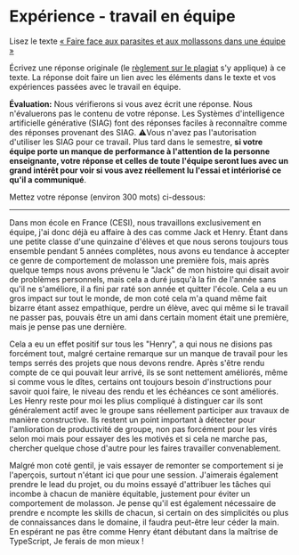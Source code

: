 # Expérience - travail en équipe

Lisez le texte [« Faire face aux parasites et aux mollassons dans une équipe »](https://etsmtl365-my.sharepoint.com/:w:/g/personal/christopher_fuhrman_etsmtl_ca/EcmQ4mhrCt5Ml9FUOiAPMmQBqtH3Z65GXrMLngDaeRCP8g?e=8JXrlf)

Écrivez une réponse originale (le [règlement sur le plagiat](https://www.etsmtl.ca/Etudes/citer-pas-plagier) s'y applique) à ce texte.
La réponse doit faire un lien avec les éléments dans le texte et vos expériences passées avec le travail en équipe.

**Évaluation:** Nous vérifierons si vous avez écrit une réponse.
Nous n'évaluerons pas le contenu de votre réponse.
Les Systèmes d'intelligence artificielle générative (SIAG) font des réponses faciles à reconnaître comme des réponses provenant des SIAG. 
⚠️Vous n'avez pas l'autorisation d'utiliser les SIAG pour ce travail. 
Plus tard dans le semestre, **si votre équipe porte un manque de performance à l'attention de la personne enseignante, votre réponse et celles de toute l'équipe seront lues avec un grand intérêt pour voir si vous avez réellement lu l'essai et intériorisé ce qu'il a communiqué**.

Mettez votre réponse (environ 300 mots) ci-dessous:

---

Dans mon école en France (CESI), nous travaillons exclusivement en équipe, j'ai donc déjà eu affaire à des cas comme Jack et Henry.
Étant dans une petite classe d'une quinzaine d'élèves et que nous serons toujours tous ensemble pendant 5 années complètes, nous avons eu tendance à accepter ce genre de comportement de molasson une première fois, mais après quelque temps nous avons prévenu le "Jack" de mon histoire qui disait avoir de problèmes personnels, mais cela a duré jusqu'à la fin de l'année sans qu'il ne s'améliore, il a fini par raté son année et quitter l'école.
Cela a eu un gros impact sur tout le monde, de mon coté cela m'a quand même fait bizarre étant assez empathique, perdre un élève, avec qui même si le travail ne passer pas, pouvais être un ami dans certain moment était une première, mais je pense pas une dernière.

Cela a eu un effet positif sur tous les "Henry", a qui nous ne disions pas forcément tout, malgré certaine remarque sur un manque de travail pour les temps serrés des projets que nous devons rendre.
Après s'être rendu compte de ce qui pouvait leur arrivé, ils se sont nettement améliorés, même si comme vous le dîtes, certains ont toujours besoin d'instructions pour savoir quoi faire, le niveau des rendu et les échéances ce sont améliorés.
Les Henry reste pour moi les plius compliqué à distinguer car ils sont généralement actif avec le groupe sans réellement participer aux travaux de manière constructive. 
Ils restent un point important à détecter pour l'amlioration de productivité de groupe, non pas forcément pour les virés selon moi mais pour essayer des les motivés et si cela ne marche pas, chercher quelque chose d'autre pour les faires travailler convenablement. 

Malgré mon coté gentil, je vais essayer de remonter se comportement si je l'aperçois, surtout n'étant ici que pour une session. J'aimerais également prendre le lead du projet, ou du moins essayé d'attribuer les tâches qui incombe à chacun de manière équitable, justement pour éviter un comportement de molasson. 
Je pense qu'il est également nécessaire de prendre e ncompte les skills de chacun, si certain on des simplicités ou plus de connaissances dans le domaine, il faudra peut-être leur céder la main. 
En espérant ne pas être comme Henry étant débutant dans la maîtrise de TypeScript, Je ferais de mon mieux !
